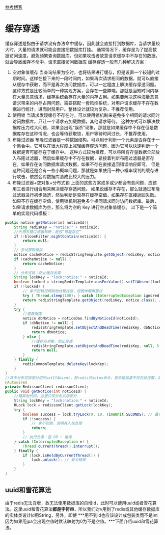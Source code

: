 [参考博客](http://open8gu.com)
# 缓存穿透
缓存穿透是指由于请求没有办法命中缓存，因此就会直接打到数据库，当请求量较大时，大量的请求就可能会直接把数据库打挂。
通常情况下，缓存是为了提高数据访问速度，避免频繁查询数据库。但如果攻击者故意请求缓存中不存在的数据，就会导致缓存不命中，请求直接访问数据库
缓存穿透一般有几种解决方案：
1. 空对象值缓存
当查询结果为空时，也将结果进行缓存，但是设置一个较短的过期时间。这样在接下来的一段时间内，如果再次请求相同的数据，就可以直接从缓存中获取，而不是再次访问数据库，可以一定程度上解决缓存穿透问题。
这种方式是比较简单的一种实现方案，会存在一些弊端。那就是当短时间内存在大量恶意请求，缓存系统会存在大量的内存占用。如果要解决这种海量恶意请求带来的内存占用问题，需要搭配一套风控系统，对用户请求缓存不存在数据进行统计，进而封禁用户。整体设计就较为复杂，不推荐使用。
2. 使用锁
当请求发现缓存不存在时，可以使用锁机制来避免多个相同的请求同时访问数据库，只让一个请求去加载数据，其他请求等待。
这种方式可以解决数据库压力过大问题，如果会出现“误杀”现象，那就是如果缓存中不存在但是数据库存在这种情况，也会等待获取锁，用户等待时间过长，不推荐使用。
3. 布隆过滤器
布隆过滤器是一种数据结构，可以用于判断一个元素是否存在于一个集合中。它可以在很大程度上减轻缓存穿透问题，因为它可以快速判断一个数据是否可能存在于缓存中。
这种方式较为推荐，可以将所有存量数据全部放入布隆过滤器，然后如果缓存中不存在数据，紧接着判断布隆过滤器是否存在，如果存在访问数据库请求数据，如果不存在直接返回错误响应即可。
但是这种问题还是会有一些小概率问题，那就是如果使用一种小概率误判的缓存进行攻击，依然会对数据库造成比较大的压力。
4. 布隆过滤器+空对象+分布式锁
上面的这些方案或多或少都会有些问题，应该用三者进行组合用来解决缓存穿透问题。
如果说缓存不存在，那么就通过布隆过滤器进行初步筛选，然后判断是否存在缓存空值，如果存在直接返回失败。如果不存在缓存空值，使用锁机制避免多个相同请求同时访问数据库。最后，如果请求数据库为空，那么将为空的 Key 进行空对象值缓存。
以下是一个简单的实现代码模板：
```java
public notice getNotice(int noticeId){
    String redisKey = "notice:" + noticeId;
    //先用布隆过滤器判断：是否“可能存在”
    if (!bloomFilter.mightContain(noticeId)) {
        return null;
    }
    // 尝试获取缓存
    notice cacheNotice = redisStringTemplate.getObject(redisKey, notice.class);
    if (cacheNotice != null) {
        return cacheNotice;
    }
    // 分布式锁：防止缓存击穿
    String lockKey = "lock:notice:" + noticeId;
    boolean locked = stringRedisTemplate.opsForValue().setIfAbsent(lockKey, "1", 10, TimeUnit.SECONDS);
    if (!locked) {
        // 拿不到锁说明其他线程在查，短暂休眠再重试
        try { Thread.sleep(100); } catch (InterruptedException ignored) {}
        return redisStringTemplate.getObject(redisKey, notice.class); // 再尝试获取一次缓存
    }
    try {
        //查数据库
        notice dbNotice = noticeDao.findByNoticeId(noticeId);
        if (dbNotice != null) {
            redisStringTemplate.setObjectAndDeadTime(redisKey, dbNotice, 30, TimeUnit.MINUTES);
            return dbNotice;
        } else {
            //缓存空对象，防止穿透
            redisStringTemplate.setObjectAndDeadTime(redisKey, null, 5, TimeUnit.MINUTES);
            return null;
        }
    } finally {
        redisCommonTemplate.deleteKey(lockKey);
    }
}
//其中分布式锁部分用的setIfAbsent，是redis的setnx命令，意思是如果不存在就设置，如果存在就不设置。但这样需要手动释放锁，还有很多可能出现的bug，当然你写的好不会，但以访万一推荐使用Redisson框架，它封装了很多分布式锁的操作，使用起来更加方便，如下
@Autowired
private RedissonClient redissonClient;
public void getNotice(int noticeId) {
    //略其他代码，这里只写分布式锁部分
    String lockKey = "lock:notice:" + noticeId;
    RLock lock = redissonClient.getLock(lockKey);
    try {
        boolean success = lock.tryLock(0, 10, TimeUnit.SECONDS); // 最多等0秒，加锁10秒
        if (!success) {
            // 拿不到锁，说明有人在处理
            return;
        }
        // 执行业务：查 DB + 缓存
    } catch (InterruptedException e) {
        Thread.currentThread().interrupt();
    } finally {
        if (lock.isHeldByCurrentThread()) {
            lock.unlock(); // 安全释放
        }
    }
}
```
## uuid和雪花算法
由于redis无法自增，故无法使用数据库的自增id，此时可以使用uuid或者雪花算法。这里uuid和雪花算法**都是字符串**，所以我们对v用到了redis或其他缓存数据库的实体类设计Id用String，另外，即使 ***用不到id也应该设计成包装类而不是int因为如果用jpa会出现空值时默认映射为0为不是空值。***下面介绍uuid和雪花算法。
